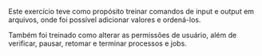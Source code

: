 Este exercício teve como propósito treinar comandos de input e output em arquivos, onde foi possível adicionar valores e ordená-los.

Também foi treinado como alterar as permissões de usuário, além de verificar, pausar, retomar e terminar processos e jobs.
